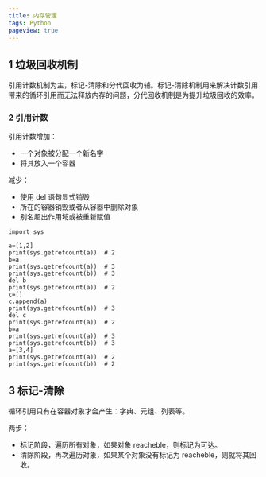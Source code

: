 ```yaml
---
title: 内存管理
tags: Python
pageview: true
---
```



## 1 垃圾回收机制

引用计数机制为主，标记-清除和分代回收为辅。标记-清除机制用来解决计数引用带来的循环引用而无法释放内存的问题，分代回收机制是为提升垃圾回收的效率。

### 2 引用计数

引用计数增加：
- 一个对象被分配一个新名字
- 将其放入一个容器

减少：
- 使用 del 语句显式销毁
- 所在的容器销毁或者从容器中删除对象
- 别名超出作用域或被重新赋值

```
import sys

a=[1,2]
print(sys.getrefcount(a))  # 2
b=a
print(sys.getrefcount(a))  # 3
print(sys.getrefcount(b))  # 3
del b
print(sys.getrefcount(a))  # 2
c=[]
c.append(a)
print(sys.getrefcount(a))  # 3
del c
print(sys.getrefcount(a))  # 2
b=a
print(sys.getrefcount(a))  # 3
print(sys.getrefcount(b))  # 3
a=[3,4]
print(sys.getrefcount(a))  # 2
print(sys.getrefcount(b))  # 2
```

## 3 标记-清除

循环引用只有在容器对象才会产生：字典、元组、列表等。

两步：
- 标记阶段，遍历所有对象，如果对象 reacheble，则标记为可达。
- 清除阶段，再次遍历对象，如果某个对象没有标记为 reacheble，则就将其回收。



